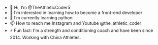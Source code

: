- 👋 Hi, I’m @TheAthleticCoder5
- 👀 I’m interested in learning how to become a front-end developer 
- 🌱 I’m currently learning python
- 📫 How to reach me Instagram and Youtube @the_athletic_coder
- ⚡ Fun fact: I'm a strength and conditioning coach and have been since 2014. Working with China Athletes.

<!---
TheAthleticCoder5/TheAthleticCoder5 is a ✨ special ✨ repository because its `README.md` (this file) appears on your GitHub profile.
You can click the Preview link to take a look at your changes.
--->
